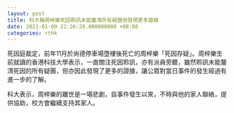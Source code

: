 ```yaml
---
layout: post
title: 科大稱周梓樂死因聆訊未能釐清所有疑團但發現更多證據
date: 2021-01-09 22:26:29.000000000 +08:00
categories: rthk
---
```


死因庭裁定，前年11月於尚德停車場墮樓後死亡的周梓樂「死因存疑」。周梓樂生前就讀的香港科技大學表示，一直關注死因聆訊，亦有派員旁聽，雖然聆訊未能釐清死因的所有疑團，但亦因此發現了更多的證據，讓公眾對當日事件的發生經過有進一步的了解。

科大表示，周梓樂的離世是一場悲劇，自事件發生以來，不時與他的家人聯絡，提供協助，校方會繼續支持其家人。
